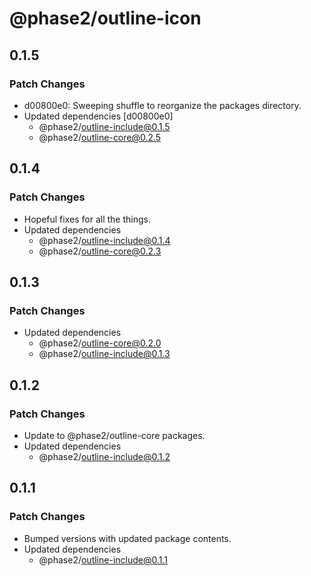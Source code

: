 # @phase2/outline-icon

## 0.1.5

### Patch Changes

- d00800e0: Sweeping shuffle to reorganize the packages directory.
- Updated dependencies [d00800e0]
  - @phase2/outline-include@0.1.5
  - @phase2/outline-core@0.2.5

## 0.1.4

### Patch Changes

- Hopeful fixes for all the things.
- Updated dependencies
  - @phase2/outline-include@0.1.4
  - @phase2/outline-core@0.2.3

## 0.1.3

### Patch Changes

- Updated dependencies
  - @phase2/outline-core@0.2.0
  - @phase2/outline-include@0.1.3

## 0.1.2

### Patch Changes

- Update to @phase2/outline-core packages.
- Updated dependencies
  - @phase2/outline-include@0.1.2

## 0.1.1

### Patch Changes

- Bumped versions with updated package contents.
- Updated dependencies
  - @phase2/outline-include@0.1.1
